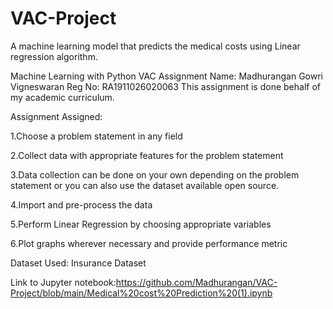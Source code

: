 # VAC-Project
A machine learning model that predicts the medical costs using Linear regression algorithm.

Machine Learning with Python
VAC Assignment
Name: Madhurangan Gowri Vigneswaran
Reg No: RA1911026020063
This assignment is done behalf of my academic curriculum.

Assignment Assigned:

1.Choose a problem statement in any field

2.Collect data with appropriate features for the problem statement

3.Data collection can be done on your own depending on the problem statement or you can also use the dataset available open source.

4.Import and pre-process the data

5.Perform Linear Regression by choosing appropriate variables

6.Plot graphs wherever necessary and provide performance metric

Dataset Used: Insurance Dataset

Link to Jupyter notebook:https://github.com/Madhurangan/VAC-Project/blob/main/Medical%20cost%20Prediction%20(1).ipynb
